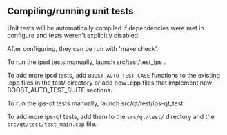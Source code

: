 Compiling/running unit tests
------------------------------------

Unit tests will be automatically compiled if dependencies were met in configure
and tests weren't explicitly disabled.

After configuring, they can be run with 'make check'.

To run the ipsd tests manually, launch src/test/test_ips .

To add more ipsd tests, add `BOOST_AUTO_TEST_CASE` functions to the existing
.cpp files in the test/ directory or add new .cpp files that
implement new BOOST_AUTO_TEST_SUITE sections.

To run the ips-qt tests manually, launch src/qt/test/ips-qt_test

To add more ips-qt tests, add them to the `src/qt/test/` directory and
the `src/qt/test/test_main.cpp` file.
